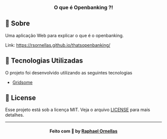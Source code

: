
<h3 align="center">
    <b>O que é Openbanking ?!</b> 
</h3>

<a id="sobre"></a>

## :bookmark: Sobre

Uma aplicação Web para explicar o que é o openbanking.

Link: https://rsornellas.github.io/thatsopenbanking/

## :rocket: Tecnologias Utilizadas

O projeto foi desenvolvido utilizando as seguintes tecnologias

- [Gridsome](https://gridsome.org/)


## :memo: License

Esse projeto está sob a licença MIT. Veja o arquivo [LICENSE](LICENSE.md) para mais detalhes.

---

<h4 align="center">
    Feito com 💜 by <a href="https://www.linkedin.com/in/raphael-ornellas-646792156/" target="_blank">Raphael Ornellas</a>
</h4>
